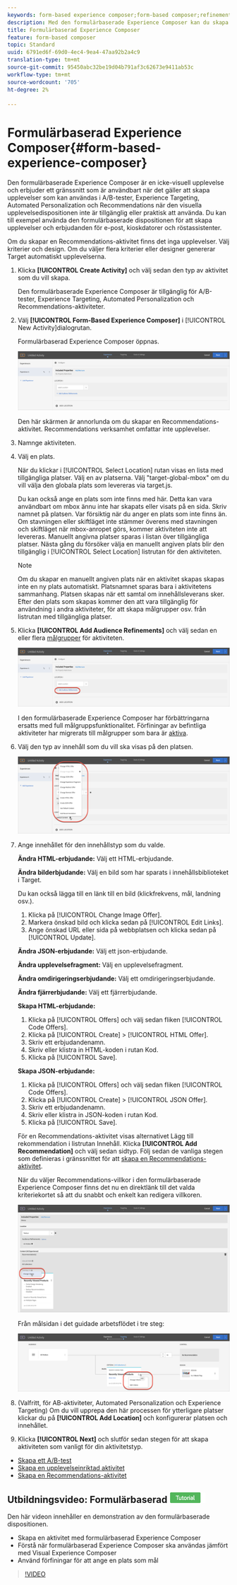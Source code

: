 ```yaml
---
keywords: form-based experience composer;form-based composer;refinements
description: Med den formulärbaserade Experience Composer kan du skapa upplevelser som inte är visuella.
title: Formulärbaserad Experience Composer
feature: form-based composer
topic: Standard
uuid: 6791ed6f-69d0-4ec4-9ea4-47aa92b2a4c9
translation-type: tm+mt
source-git-commit: 95450abc32be19d04b791af3c62673e9411ab53c
workflow-type: tm+mt
source-wordcount: '705'
ht-degree: 2%

---
```



# Formulärbaserad Experience Composer{#form-based-experience-composer}

Den formulärbaserade Experience Composer är en icke-visuell upplevelse och erbjuder ett gränssnitt som är användbart när det gäller att skapa upplevelser som kan användas i A/B-tester, Experience Targeting, Automated Personalization och Recommendations när den visuella upplevelsedispositionen inte är tillgänglig eller praktisk att använda. Du kan till exempel använda den formulärbaserade dispositionen för att skapa upplevelser och erbjudanden för e-post, kioskdatorer och röstassistenter.

Om du skapar en Recommendations-aktivitet finns det inga upplevelser. Välj kriterier och design. Om du väljer flera kriterier eller designer genererar Target automatiskt upplevelserna.

1. Klicka **[!UICONTROL Create Activity]** och välj sedan den typ av aktivitet som du vill skapa.

   Den formulärbaserade Experience Composer är tillgänglig för A/B-tester, Experience Targeting, Automated Personalization och Recommendations-aktiviteter.
1. Välj **[!UICONTROL Form-Based Experience Composer]** i [!UICONTROL New Activity]dialogrutan.

   Formulärbaserad Experience Composer öppnas.

   ![](assets/location_refinements.png)

   Den här skärmen är annorlunda om du skapar en Recommendations-aktivitet. Recommendations verksamhet omfattar inte upplevelser.
1. Namnge aktiviteten.
1. Välj en plats.

   När du klickar i [!UICONTROL Select Location] rutan visas en lista med tillgängliga platser. Välj en av platserna. Välj &quot;target-global-mbox&quot; om du vill välja den globala plats som levereras via target.js.

   Du kan också ange en plats som inte finns med här. Detta kan vara användbart om mbox ännu inte har skapats eller visats på en sida. Skriv namnet på platsen. Var försiktig när du anger en plats som inte finns än. Om stavningen eller skiftläget inte stämmer överens med stavningen och skiftläget när mbox-anropet görs, kommer aktiviteten inte att levereras. Manuellt angivna platser sparas i listan över tillgängliga platser. Nästa gång du försöker välja en manuellt angiven plats blir den tillgänglig i [!UICONTROL Select Location] listrutan för den aktiviteten.

   >[!NOTE]
   >
   >Om du skapar en manuellt angiven plats när en aktivitet skapas skapas inte en ny plats automatiskt. Platsnamnet sparas bara i aktivitetens sammanhang. Platsen skapas när ett samtal om innehållsleverans sker. Efter den plats som skapas kommer den att vara tillgänglig för användning i andra aktiviteter, för att skapa målgrupper osv. från listrutan med tillgängliga platser.

1. Klicka **[!UICONTROL Add Audience Refinements]** och välj sedan en eller flera [målgrupper](/help/c-target/target.md#concept_A782F8481A5041EBA75103CB26376522) för aktiviteten.

   ![](assets/location_refinements_2.png)

   I den formulärbaserade Experience Composer har förbättringarna ersatts med full målgruppsfunktionalitet. Förfiningar av befintliga aktiviteter har migrerats till målgrupper som bara är [aktiva](/help/c-target/creating-activity-only-audience.md#concept_A6BADCF530ED4AE1852E677FEBE68483).
1. Välj den typ av innehåll som du vill ska visas på den platsen.

   ![](assets/form_content.png)

1. Ange innehållet för den innehållstyp som du valde.

   **Ändra HTML-erbjudande:** Välj ett HTML-erbjudande.

   **Ändra bilderbjudande:** Välj en bild som har sparats i innehållsbiblioteket i Target.

   Du kan också lägga till en länk till en bild (klickfrekvens, mål, landning osv.).

   1. Klicka på [!UICONTROL Change Image Offer].
   1. Markera önskad bild och klicka sedan på [!UICONTROL Edit Links].
   1. Ange önskad URL eller sida på webbplatsen och klicka sedan på [!UICONTROL Update].

   **Ändra JSON-erbjudande:** Välj ett json-erbjudande.

   **Ändra upplevelsefragment:** Välj en upplevelsefragment.

   **Ändra omdirigeringserbjudande:** Välj ett omdirigeringserbjudande.

   **Ändra fjärrerbjudande:** Välj ett fjärrerbjudande.

   **Skapa HTML-erbjudande:**

   1. Klicka på [!UICONTROL Offers] och välj sedan fliken [!UICONTROL Code Offers].
   1. Klicka på [!UICONTROL Create] > [!UICONTROL HTML Offer].
   1. Skriv ett erbjudandenamn.
   1. Skriv eller klistra in HTML-koden i rutan Kod.
   1. Klicka på [!UICONTROL Save].

   **Skapa JSON-erbjudande:**

   1. Klicka på [!UICONTROL Offers] och välj sedan fliken [!UICONTROL Code Offers].
   1. Klicka på [!UICONTROL Create] > [!UICONTROL JSON Offer].
   1. Skriv ett erbjudandenamn.
   1. Skriv eller klistra in JSON-koden i rutan Kod.
   1. Klicka på [!UICONTROL Save].

   För en Recommendations-aktivitet visas alternativet Lägg till rekommendation i listrutan Innehåll. Klicka **[!UICONTROL Add Recommendation]** och välj sedan sidtyp. Följ sedan de vanliga stegen som definieras i gränssnittet för att [skapa en Recommendations-aktivitet](/help/c-recommendations/t-create-recs-activity/create-recs-activity.md).

   När du väljer Recommendations-villkor i den formulärbaserade Experience Composer finns det nu en direktlänk till det valda kriteriekortet så att du snabbt och enkelt kan redigera villkoren.

   ![](assets/change_criteria.png)

   Från målsidan i det guidade arbetsflödet i tre steg:

   ![](assets/change_criteria_2.png)

1. (Valfritt, för AB-aktiviteter, Automated Personalization och Experience Targeting) Om du vill upprepa den här processen för ytterligare platser klickar du på **[!UICONTROL Add Location]** och konfigurerar platsen och innehållet.
1. Klicka **[!UICONTROL Next]** och slutför sedan stegen för att skapa aktiviteten som vanligt för din aktivitetstyp.

* [Skapa ett A/B-test](/help/c-activities/t-test-ab/t-test-create-ab/test-create-ab.md)
* [Skapa en upplevelseinriktad aktivitet](/help/c-activities/t-experience-target/t-xt-create/xt-create.md#task_D6B3429AC31549E1A70EDF04B3DDC765)
* [Skapa en Recommendations-aktivitet](/help/c-recommendations/t-create-recs-activity/create-recs-activity.md#task_6874328773C64C44A73F0A130AD3F96F)

## Utbildningsvideo: Formulärbaserad ![självstudiekurs för disposition](/help/assets/tutorial.png)

Den här videon innehåller en demonstration av den formulärbaserade dispositionen.

* Skapa en aktivitet med formulärbaserad Experience Composer
* Förstå när formulärbaserad Experience Composer ska användas jämfört med Visual Experience Composer
* Använd förfiningar för att ange en plats som mål

>[!VIDEO](https://video.tv.adobe.com/v/17390)